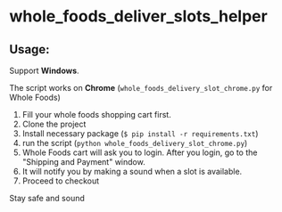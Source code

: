 # whole_foods_deliver_slots_helper

## Usage:
Support **Windows**.

The script works on **Chrome** (```whole_foods_delivery_slot_chrome.py``` for Whole Foods)

1. Fill your whole foods shopping cart first. 
2. Clone the project
3. Install necessary package  (```$ pip install -r requirements.txt```)
4. run the script (```python whole_foods_delivery_slot_chrome.py```)
4. Whole Foods cart will ask you to login. After you login, go to the "Shipping and Payment" window. 
5. It will notify you by making a sound when a slot is available.
6. Proceed to checkout

Stay safe and sound
